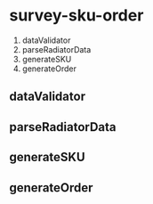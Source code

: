 # survey-sku-order
1. dataValidator 
2. parseRadiatorData
3. generateSKU
4. generateOrder

## dataValidator

## parseRadiatorData
## generateSKU
## generateOrder
